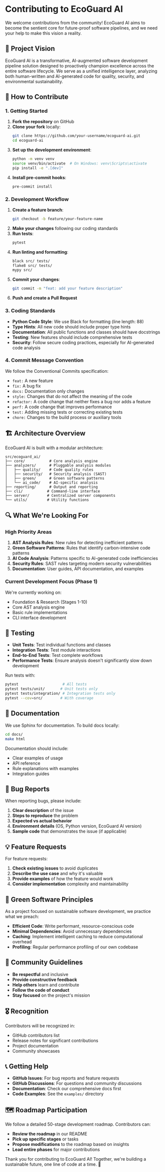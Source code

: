 # Contributing to EcoGuard AI

We welcome contributions from the community! EcoGuard AI aims to become the sentient core for future-proof software pipelines, and we need your help to make this vision a reality.

## 🎯 Project Vision

EcoGuard AI is a transformative, AI-augmented software development pipeline solution designed to proactively champion excellence across the entire software lifecycle. We serve as a unified intelligence layer, analyzing both human-written and AI-generated code for quality, security, and environmental sustainability.

## 🚀 How to Contribute

### 1. Getting Started

1. **Fork the repository** on GitHub
2. **Clone your fork** locally:
   ```bash
   git clone https://github.com/your-username/ecoguard-ai.git
   cd ecoguard-ai
   ```
3. **Set up the development environment**:
   ```bash
   python -m venv venv
   source venv/bin/activate  # On Windows: venv\Scripts\activate
   pip install -e ".[dev]"
   ```
4. **Install pre-commit hooks**:
   ```bash
   pre-commit install
   ```

### 2. Development Workflow

1. **Create a feature branch**:
   ```bash
   git checkout -b feature/your-feature-name
   ```
2. **Make your changes** following our coding standards
3. **Run tests**:
   ```bash
   pytest
   ```
4. **Run linting and formatting**:
   ```bash
   black src/ tests/
   flake8 src/ tests/
   mypy src/
   ```
5. **Commit your changes**:
   ```bash
   git commit -m "feat: add your feature description"
   ```
6. **Push and create a Pull Request**

### 3. Coding Standards

- **Python Code Style**: We use Black for formatting (line length: 88)
- **Type Hints**: All new code should include proper type hints
- **Documentation**: All public functions and classes should have docstrings
- **Testing**: New features should include comprehensive tests
- **Security**: Follow secure coding practices, especially for AI-generated code analysis

### 4. Commit Message Convention

We follow the Conventional Commits specification:

- `feat:` A new feature
- `fix:` A bug fix
- `docs:` Documentation only changes
- `style:` Changes that do not affect the meaning of the code
- `refactor:` A code change that neither fixes a bug nor adds a feature
- `perf:` A code change that improves performance
- `test:` Adding missing tests or correcting existing tests
- `chore:` Changes to the build process or auxiliary tools

## 🏗️ Architecture Overview

EcoGuard AI is built with a modular architecture:

```
src/ecoguard_ai/
├── core/           # Core analysis engine
├── analyzers/      # Pluggable analysis modules
│   ├── quality/    # Code quality rules
│   ├── security/   # Security analysis (SAST)
│   ├── green/      # Green software patterns
│   └── ai_code/    # AI-specific analysis
├── reporting/      # Output and reporting
├── cli/           # Command-line interface
├── server/        # Centralized server components
└── utils/         # Utility functions
```

## 🔍 What We're Looking For

### High Priority Areas

1. **AST Analysis Rules**: New rules for detecting inefficient patterns
2. **Green Software Patterns**: Rules that identify carbon-intensive code patterns
3. **AI Code Analysis**: Patterns specific to AI-generated code inefficiencies
4. **Security Rules**: SAST rules targeting modern security vulnerabilities
5. **Documentation**: User guides, API documentation, and examples

### Current Development Focus (Phase 1)

We're currently working on:
- Foundation & Research (Stages 1-10)
- Core AST analysis engine
- Basic rule implementations
- CLI interface development

## 🧪 Testing

- **Unit Tests**: Test individual functions and classes
- **Integration Tests**: Test module interactions
- **End-to-End Tests**: Test complete workflows
- **Performance Tests**: Ensure analysis doesn't significantly slow down development

Run tests with:
```bash
pytest                    # All tests
pytest tests/unit/       # Unit tests only
pytest tests/integration/ # Integration tests only
pytest --cov=src/        # With coverage
```

## 📝 Documentation

We use Sphinx for documentation. To build docs locally:

```bash
cd docs/
make html
```

Documentation should include:
- Clear examples of usage
- API reference
- Rule explanations with examples
- Integration guides

## 🐛 Bug Reports

When reporting bugs, please include:

1. **Clear description** of the issue
2. **Steps to reproduce** the problem
3. **Expected vs actual behavior**
4. **Environment details** (OS, Python version, EcoGuard AI version)
5. **Sample code** that demonstrates the issue (if applicable)

## 💡 Feature Requests

For feature requests:

1. **Check existing issues** to avoid duplicates
2. **Describe the use case** and why it's valuable
3. **Provide examples** of how the feature would work
4. **Consider implementation** complexity and maintainability

## 🌱 Green Software Principles

As a project focused on sustainable software development, we practice what we preach:

- **Efficient Code**: Write performant, resource-conscious code
- **Minimal Dependencies**: Avoid unnecessary dependencies
- **Caching**: Implement intelligent caching to reduce computational overhead
- **Profiling**: Regular performance profiling of our own codebase

## 🤝 Community Guidelines

- **Be respectful** and inclusive
- **Provide constructive feedback**
- **Help others** learn and contribute
- **Follow the code of conduct**
- **Stay focused** on the project's mission

## 🎖️ Recognition

Contributors will be recognized in:
- GitHub contributors list
- Release notes for significant contributions
- Project documentation
- Community showcases

## 📞 Getting Help

- **GitHub Issues**: For bug reports and feature requests
- **GitHub Discussions**: For questions and community discussions
- **Documentation**: Check our comprehensive docs first
- **Code Examples**: See the `examples/` directory

## 🗺️ Roadmap Participation

We follow a detailed 50-stage development roadmap. Contributors can:

- **Review the roadmap** in our README
- **Pick up specific stages** or tasks
- **Propose modifications** to the roadmap based on insights
- **Lead entire phases** for major contributions

Thank you for contributing to EcoGuard AI! Together, we're building a sustainable future, one line of code at a time. 🌱
